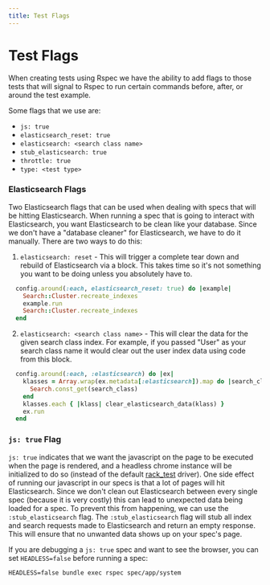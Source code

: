 ```yaml
---
title: Test Flags
---
```


# Test Flags

When creating tests using Rspec we have the ability to add flags to those tests
that will signal to Rspec to run certain commands before, after, or around the
test example.

Some flags that we use are:

- `js: true`
- `elasticsearch_reset: true`
- `elasticsearch: <search class name>`
- `stub_elasticsearch: true`
- `throttle: true`
- `type: <test type>`

### Elasticsearch Flags

Two Elasticsearch flags that can be used when dealing with specs that will be
hitting Elasticsearch. When running a spec that is going to interact with
Elasticsearch, you want Elasticsearch to be clean like your database. Since we
don't have a "database cleaner" for Elasticsearch, we have to do it manually.
There are two ways to do this:

1. `elasticsearch: reset` - This will trigger a complete tear down and rebuild
   of Elasticsearch via a block. This takes time so it's not something you want
   to be doing unless you absolutely have to.

```ruby
  config.around(:each, elasticsearch_reset: true) do |example|
    Search::Cluster.recreate_indexes
    example.run
    Search::Cluster.recreate_indexes
  end
```

2. `elasticsearch: <search class name>` - This will clear the data for the given
   search class index. For example, if you passed "User" as your search class
   name it would clear out the user index data using code from this block.

```ruby
  config.around(:each, :elasticsearch) do |ex|
    klasses = Array.wrap(ex.metadata[:elasticsearch]).map do |search_class|
      Search.const_get(search_class)
    end
    klasses.each { |klass| clear_elasticsearch_data(klass) }
    ex.run
  end
```

### `js: true` Flag

`js: true` indicates that we want the javascript on the page to be executed when
the page is rendered, and a headless chrome instance will be initialized to do
so (instead of the default
[rack_test](https://github.com/teamcapybara/capybara#racktest) driver). One side
effect of running our javascript in our specs is that a lot of pages will hit
Elasticsearch. Since we don't clean out Elasticsearch between every single spec
(because it is very costly) this can lead to unexpected data being loaded for a
spec. To prevent this from happening, we can use the `:stub_elasticsearch` flag.
The `:stub_elasticsearch` flag will stub all index and search requests made to
Elasticsearch and return an empty response. This will ensure that no unwanted
data shows up on your spec's page.

If you are debugging a `js: true` spec and want to see the browser, you can set
`HEADLESS=false` before running a spec:

```shell
HEADLESS=false bundle exec rspec spec/app/system
```
